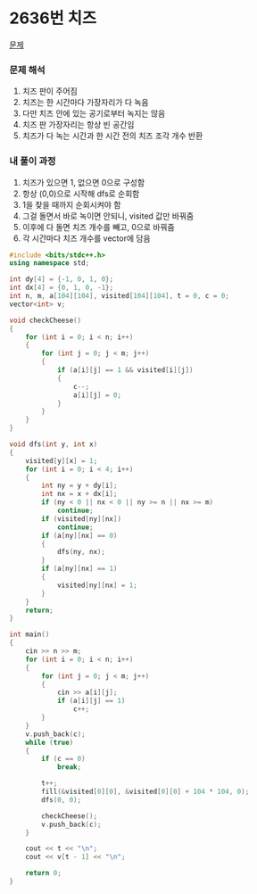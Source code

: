 # 2636번 치즈

[문제](https://www.acmicpc.net/problem/2636)

### 문제 해석

1. 치즈 판이 주어짐
2. 치즈는 한 시간마다 가장자리가 다 녹음
3. 다만 치즈 안에 있는 공기로부터 녹지는 않음
4. 치즈 판 가장자리는 항상 빈 공간임
5. 치즈가 다 녹는 시간과 한 시간 전의 치즈 조각 개수 반환

### 내 풀이 과정

1. 치즈가 있으면 1, 없으면 0으로 구성함
2. 항상 (0,0)으로 시작해 dfs로 순회함
3. 1을 찾을 때까지 순회시켜야 함
4. 그걸 돌면서 바로 녹이면 안되니, visited 값만 바꿔줌
5. 이후에 다 돌면 치즈 개수를 빼고, 0으로 바꿔줌
6. 각 시간마다 치즈 개수를 vector에 담음

```c++
#include <bits/stdc++.h>
using namespace std;

int dy[4] = {-1, 0, 1, 0};
int dx[4] = {0, 1, 0, -1};
int n, m, a[104][104], visited[104][104], t = 0, c = 0;
vector<int> v;

void checkCheese()
{
    for (int i = 0; i < n; i++)
    {
        for (int j = 0; j < m; j++)
        {
            if (a[i][j] == 1 && visited[i][j])
            {
                c--;
                a[i][j] = 0;
            }
        }
    }
}

void dfs(int y, int x)
{
    visited[y][x] = 1;
    for (int i = 0; i < 4; i++)
    {
        int ny = y + dy[i];
        int nx = x + dx[i];
        if (ny < 0 || nx < 0 || ny >= n || nx >= m)
            continue;
        if (visited[ny][nx])
            continue;
        if (a[ny][nx] == 0)
        {
            dfs(ny, nx);
        }
        if (a[ny][nx] == 1)
        {
            visited[ny][nx] = 1;
        }
    }
    return;
}

int main()
{
    cin >> n >> m;
    for (int i = 0; i < n; i++)
    {
        for (int j = 0; j < m; j++)
        {
            cin >> a[i][j];
            if (a[i][j] == 1)
                c++;
        }
    }
    v.push_back(c);
    while (true)
    {
        if (c == 0)
            break;

        t++;
        fill(&visited[0][0], &visited[0][0] + 104 * 104, 0);
        dfs(0, 0);

        checkCheese();
        v.push_back(c);
    }

    cout << t << "\n";
    cout << v[t - 1] << "\n";

    return 0;
}
```
